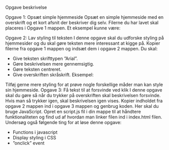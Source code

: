 Opgave beskrivelse


Opgave 1: Opsæt simple hjemmeside
Opsæt en simple hjemmeside med en overskrift og et kort afsnit der beskriver dig selv.
Filerne du har lavet skal placeres i Opgave 1 mappen. Et eksempel kunne være:

Opgave 2: Lav styling til teksten
I denne opgave skal du udforske styling på hjemmesider og du skal gøre teksten mere
interessant at kigge på. Kopier filerne fra opgave 1 mappen og indsæt dem i opgave 2
mappen. Du skal:
- Give teksten skrifttypen ”Arial”.
- Gøre beskrivelsen mere gennemsigtig.
- Gøre teksten centreret.
- Give overskriften skråskrift.
Eksempel:

Tilføj gerne mere styling for at prøve nogle forskellige måder man kan style sin
hjemmeside.
Opgave 3: Få tekst til at forsvinde ved klik
I denne opgave skal du gøre så når du trykker på overskriften skal beskrivelsen
forsvinde. Hvis man så trykker igen, skal beskrivelsen igen vises. Kopier indholdet fra
opgave 2 mappen ind i opgave 3 mappen og genbrug koden. Her skal du bruge
JavaScript. Opret en script.js fil i din mappe til at håndtere funktionaliteten og find ud af
hvordan man linker filen ind i index.html filen. Undersøg også følgende ting for at løse
denne opgave:
- Functions i javascript
- Display styling i CSS
- ”onclick” event
